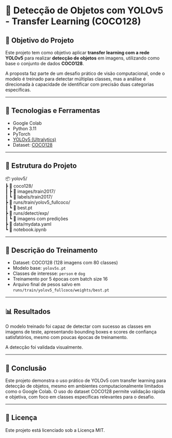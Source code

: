# 🧠 Detecção de Objetos com YOLOv5 - Transfer Learning (COCO128)

## 🎯 Objetivo do Projeto

Este projeto tem como objetivo aplicar **transfer learning com a rede YOLOv5** para realizar **detecção de objetos** em imagens, utilizando como base o conjunto de dados **COCO128**.

A proposta faz parte de um desafio prático de visão computacional, onde o modelo é treinado para detectar múltiplas classes, mas a análise é direcionada à capacidade de identificar com precisão duas categorias específicas.

---

## 🚀 Tecnologias e Ferramentas

- Google Colab
- Python 3.11
- PyTorch
- [YOLOv5 (Ultralytics)](https://github.com/ultralytics/yolov5)
- Dataset: [COCO128](https://github.com/ultralytics/yolov5/releases/download/v1.0/coco128.zip)

---

## 📁 Estrutura do Projeto
📦 yolov5/  
┣ 📂 coco128/  
┃ ┣ 📂 images/train2017/  
┃ ┗ 📂 labels/train2017/  
┣ 📂 runs/train/yolov5_fullcoco/  
┃ ┗ 📜 best.pt  
┣ 📂 runs/detect/exp/  
┃ ┗ 📸 imagens com predições  
┣ 📜 data/mydata.yaml  
┗ 📜 notebook.ipynb  

---

## 🧪 Descrição do Treinamento

- Dataset: COCO128 (128 imagens com 80 classes)
- Modelo base: `yolov5s.pt`
- Classes de interesse: `person` e `dog`
- Treinamento por 5 épocas com batch size 16
- Arquivo final de pesos salvo em `runs/train/yolov5_fullcoco/weights/best.pt`

---

## 📊 Resultados

O modelo treinado foi capaz de detectar com sucesso as classes em imagens de teste, apresentando bounding boxes e scores de confiança satisfatórios, mesmo com poucas épocas de treinamento.  

A detecção foi validada visualmente.

---

## 📌 Conclusão

Este projeto demonstra o uso prático de YOLOv5 com transfer learning para detecção de objetos, mesmo em ambientes computacionalmente limitados como o Google Colab. O uso do dataset COCO128 permite validação rápida e objetiva, com foco em classes específicas relevantes para o desafio.

---

## 📎 Licença

Este projeto está licenciado sob a Licença MIT.

